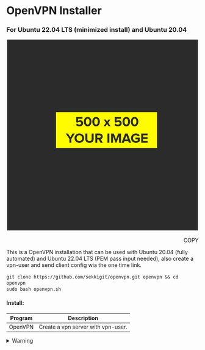 # OpenVPN Installer
### For Ubuntu 22.04 LTS (minimized install) and Ubuntu 20.04

<p align="center">
  <img width="500" height="500" src="https://github.com/sekkigit/porfolio.sekiteh/blob/gh-pages/img/works/6.jpg?raw=true">
</p>

<p align="right">COPY
</p>

This is a OpenVPN installation that can be used with Ubuntu 20.04 (fully automated) and Ubuntu 22.04 LTS (PEM pass input needed), also create a vpn-user and send client config wia the one time link.

```
git clone https://github.com/sekkigit/openvpn.git openvpn && cd openvpn
sudo bash openvpn.sh
```

#### Install: 

| Program | Description |
| --- | --- |
| OpenVPN | Create a vpn server with vpn-user. |

<details><summary>Warning</summary>
<p>

#### ⚠️ Please beware that products can change over time.

I do my best to keep up with the latest changes and releases, but please understand that this won’t always be the case.

</p>
</details>